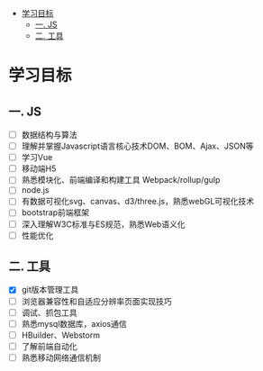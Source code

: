 <!-- @import "[TOC]" {cmd="toc" depthFrom=1 depthTo=6 orderedList=false} -->

<!-- code_chunk_output -->

- [学习目标](#学习目标)
  - [一. JS](#一-js)
  - [二. 工具](#二-工具)

<!-- /code_chunk_output -->

# 学习目标

## 一. JS

- [ ] 数据结构与算法
- [ ] 理解并掌握Javascript语言核心技术DOM、BOM、Ajax、JSON等
- [ ] 学习Vue
- [ ] 移动端H5
- [ ] 熟悉模块化、前端编译和构建工具 Webpack/rollup/gulp
- [ ] node.js
- [ ] 有数据可视化svg、canvas、d3/three.js，熟悉webGL可视化技术
- [ ] bootstrap前端框架
- [ ] 深入理解W3C标准与ES规范，熟悉Web语义化
- [ ] 性能优化

## 二. 工具

- [x] git版本管理工具
- [ ] 浏览器兼容性和自适应分辨率页面实现技巧
- [ ] 调试、抓包工具
- [ ] 熟悉mysql数据库，axios通信
- [ ] HBuilder、Webstorm
- [ ] 了解前端自动化
- [ ] 熟悉移动网络通信机制
